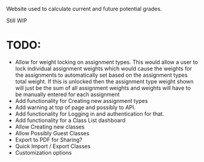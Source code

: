 Website used to calculate current and future potential grades.

Still WIP

# TODO:

- Allow for weight locking on assignment types. This would allow a user to lock individual assignment weights which would cause the weights for the assignments to automatically set based on the assignment types total weight. If this is unlocked then the assignment type weight shown will just be the sum of all assignment weights and weights will have to be manually entered for each assignment
- Add functionality for Creating new assignment types
- Add warning at top of page and possibly to API.
- Add functionality for Logging in and authentication for that.
- Add functionality for a Class List dashboard
- Allow Creating new classes
- Allow Possibly Guest Classes
- Export to PDF for Sharing?
- Quick Import / Export Classes
- Customization options
